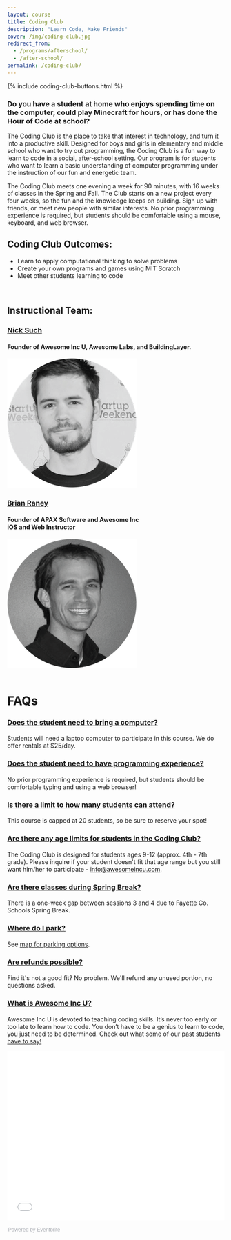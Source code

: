 ```yaml
---
layout: course
title: Coding Club
description: "Learn Code, Make Friends"
cover: /img/coding-club.jpg
redirect_from:
  - /programs/afterschool/
  - /after-school/
permalink: /coding-club/
---
```


{% include coding-club-buttons.html %}

### **Do you have a student at home who enjoys spending time on the computer, could play Minecraft for hours, or has done the Hour of Code at school?**

The Coding Club is the place to take that interest in technology, and turn it into a productive skill. Designed for boys and girls in elementary and middle school who want to try out programming, the Coding Club is a fun way to learn to code in a social, after-school setting. Our program is for students who want to learn a basic understanding of computer programming under the instruction of our fun and energetic team.

The Coding Club meets one evening a week for 90 minutes, with 16 weeks of classes in the Spring and Fall. The Club starts on a new project every four weeks, so the fun and the knowledge keeps on building. Sign up with friends, or meet new people with similar interests. No prior programming experience is required, but students should be comfortable using a mouse, keyboard, and web browser.

## Coding Club Outcomes:
- Learn to apply computational thinking to solve problems
- Create your own programs and games using MIT Scratch
- Meet other students learning to code

<br>

## Instructional Team:

<div class="row">
	<div class="text-center col-lg-6">
		<h3><a href="https://www.linkedin.com/in/nicksuch">Nick Such</a></h3>
		<h4>Founder of Awesome Inc U, Awesome Labs, and BuildingLayer.</h4>
		<img src="/img/nick-such.png">
	</div>
	<div class="text-center col-lg-6">
		<h3><a href="https://www.linkedin.com/in/brianraney">Brian Raney</a></h3>
		<h4>Founder of APAX Software and Awesome Inc<br>
			iOS and Web Instructor</h4>
		<img src="/img/brian-raney.png">
	</div>
</div>

<br>

<div>
  <div>
  <h1 style="font-weight:bold;">FAQs</h1>
    <div class="panel-group" id="accordion" role="tablist" aria-multiselectable="true">
      <div class="panel panel-default"> <!-- QUESTION 1 -->
        <div class="panel-heading" role="tab" id="headingOne">
          <h4 class="panel-title">
            <a role="button" data-toggle="collapse" data-parent="#accordion" href="#collapseOne" aria-expanded="true" aria-controls="collapseOne">
              <h3>Does the student need to bring a computer?</h3>
            </a>
          </h4>
        </div>
        <div id="collapseOne" class="panel-collapse collapse in" role="tabpanel" aria-labelledby="headingOne">
          <div class="panel-body">
            <p>Students will need a laptop computer to participate in this course. We do offer rentals at $25/day.</p>
          </div>
        </div>
      </div>
      <div class="panel panel-default"> <!-- QUESTION 2 -->
        <div class="panel-heading" role="tab" id="headingTwo">
          <h4 class="panel-title">
            <a class="collapsed" role="button" data-toggle="collapse" data-parent="#accordion" href="#collapseTwo" aria-expanded="false" aria-controls="collapseTwo">
              <h3>Does the student need to have programming experience?</h3>
            </a>
          </h4>
        </div>
        <div id="collapseTwo" class="panel-collapse collapse" role="tabpanel" aria-labelledby="headingTwo">
          <div class="panel-body">
            <p>No prior programming experience is required, but students should be comfortable typing and using a web browser!</p>
          </div>
        </div>
      </div>
      <div class="panel panel-default"> <!-- QUESTION 3 -->
        <div class="panel-heading" role="tab" id="headingThree">
          <h4 class="panel-title">
            <a class="collapsed" role="button" data-toggle="collapse" data-parent="#accordion" href="#collapseThree" aria-expanded="false" aria-controls="collapseThree">
              <h3>Is there a limit to how many students can attend?</h3>
            </a>
          </h4>
        </div>
        <div id="collapseThree" class="panel-collapse collapse" role="tabpanel" aria-labelledby="headingThree">
          <div class="panel-body">
        <p>This course is capped at 20 students, so be sure to reserve your spot!</p>
          </div>
        </div>
      </div>
      <div class="panel panel-default"> <!-- QUESTION 4 -->
        <div class="panel-heading" role="tab" id="headingFour">
          <h4 class="panel-title">
            <a class="collapsed" role="button" data-toggle="collapse" data-parent="#accordion" href="#collapseFour" aria-expanded="false" aria-controls="collapseFour">
              <h3>Are there any age limits for students in the Coding Club?</h3>
            </a>
          </h4>
        </div>
        <div id="collapseFour" class="panel-collapse collapse" role="tabpanel" aria-labelledby="headingFour">
          <div class="panel-body">
            <p>The Coding Club is designed for students ages 9-12 (approx. 4th - 7th grade). Please inquire if your student doesn't fit that age range but you still want him/her to participate - <a href="mailto:info@awesomeincu.com">info@awesomeincu.com</a>.</p>
          </div>
        </div>
      </div>
      <div class="panel panel-default"> <!-- QUESTION 5 -->
        <div class="panel-heading" role="tab" id="headingFive">
          <h4 class="panel-title">
            <a class="collapsed" role="button" data-toggle="collapse" data-parent="#accordion" href="#collapseFive" aria-expanded="false" aria-controls="collapseFive">
              <h3>Are there classes during Spring Break?</h3>
            </a>
          </h4>
        </div>
        <div id="collapseFive" class="panel-collapse collapse" role="tabpanel" aria-labelledby="headingFive">
          <div class="panel-body">
            <p>There is a one-week gap between sessions 3 and 4 due to Fayette Co. Schools Spring Break.</p>
          </div>
        </div>
	</div>
      <div class="panel panel-default"> <!-- QUESTION 7 -->
        <div class="panel-heading" role="tab" id="headingSeven">
          <h4 class="panel-title">
            <a class="collapsed" role="button" data-toggle="collapse" data-parent="#accordion" href="#collapseSeven" aria-expanded="false" aria-controls="collapseSeven">
              <h3>Where do I park?</h3>
            </a>
          </h4>
        </div>
        <div id="collapseSeven" class="panel-collapse collapse" role="tabpanel" aria-labelledby="headingSeven">
          <div class="panel-body">
            <p>See <a href="https://www.awesomeinc.org/parking/">map for parking options</a>.</p>
          </div>
        </div>
      </div>
      <div class="panel panel-default"> <!-- QUESTION 8 -->
        <div class="panel-heading" role="tab" id="headingEight">
          <h4 class="panel-title">
            <a class="collapsed" role="button" data-toggle="collapse" data-parent="#accordion" href="#collapseEight" aria-expanded="false" aria-controls="collapseEight">
              <h3>Are refunds possible?</h3>
            </a>
          </h4>
        </div>
        <div id="collapseEight" class="panel-collapse collapse" role="tabpanel" aria-labelledby="headingEight">
          <div class="panel-body">
            <p>Find it's not a good fit? No problem. We'll refund any unused portion, no questions asked.</p>
          </div>
        </div>
      </div>
      <div class="panel panel-default"> <!-- QUESTION 10 -->
        <div class="panel-heading" role="tab" id="headingTen">
          <h4 class="panel-title">
            <a class="collapsed" role="button" data-toggle="collapse" data-parent="#accordion" href="#collapseTen" aria-expanded="false" aria-controls="collapseTen">
              <h3>What is Awesome Inc U?</h3>
            </a>
          </h4>
        </div>
        <div id="collapseTen" class="panel-collapse collapse" role="tabpanel" aria-labelledby="headingTen">
          <div class="panel-body">
            <p>Awesome Inc U is devoted to teaching coding skills. It’s never too early or too late to learn how to code. You don’t have to be a genius to learn to code, you just need to be determined. Check out what some of our <a href="https://www.youtube.com/watch?v=kSqzDzU-Bxo">past students have to say!</a></p>
          </div>
        </div>
      </div>
    </div> <!-- panel-group -->
  </div>
</div> <!-- /container -->

<!--Eventbrite generated ticket form widget-->
<div style="width:100%; text-align:left;"><iframe src="//eventbrite.com/tickets-external?eid=35360755973&ref=etckt" frameborder="0" height="393" width="100%" vspace="0" hspace="0" marginheight="5" marginwidth="5" scrolling="auto" allowtransparency="true"></iframe><div style="font-family:Helvetica, Arial; font-size:12px; padding:10px 0 5px; margin:2px; width:100%; text-align:left;" ><a class="powered-by-eb" style="color: #ADB0B6; text-decoration: none;" target="_blank" href="http://www.eventbrite.com/">Powered by Eventbrite</a></div></div>
